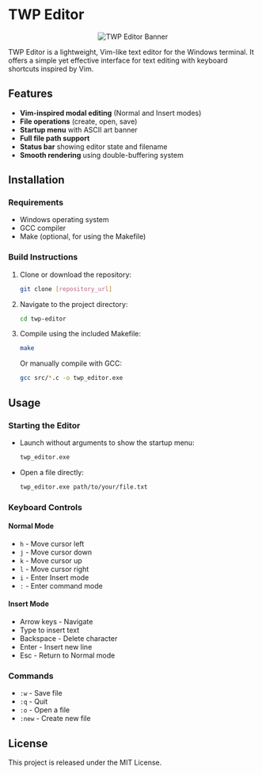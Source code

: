 # TWP Editor

<p align="center">
  <img src="https://via.placeholder.com/600x200?text=TWP+Editor+Banner" alt="TWP Editor Banner" />
</p>

TWP Editor is a lightweight, Vim-like text editor for the Windows terminal. It offers a simple yet effective interface for text editing with keyboard shortcuts inspired by Vim.

## Features

* **Vim-inspired modal editing** (Normal and Insert modes)
* **File operations** (create, open, save)
* **Startup menu** with ASCII art banner
* **Full file path support**
* **Status bar** showing editor state and filename
* **Smooth rendering** using double-buffering system

## Installation

### Requirements

* Windows operating system
* GCC compiler
* Make (optional, for using the Makefile)

### Build Instructions

1.  Clone or download the repository:

    ```bash
    git clone [repository_url]
    ```

2.  Navigate to the project directory:

    ```bash
    cd twp-editor
    ```

3.  Compile using the included Makefile:

    ```bash
    make
    ```

    Or manually compile with GCC:

    ```bash
    gcc src/*.c -o twp_editor.exe
    ```

## Usage

### Starting the Editor

* Launch without arguments to show the startup menu:

    ```bash
    twp_editor.exe
    ```

* Open a file directly:

    ```bash
    twp_editor.exe path/to/your/file.txt
    ```

### Keyboard Controls

#### Normal Mode

* `h` - Move cursor left
* `j` - Move cursor down
* `k` - Move cursor up
* `l` - Move cursor right
* `i` - Enter Insert mode
* `:` - Enter command mode

#### Insert Mode

* Arrow keys - Navigate
* Type to insert text
* Backspace - Delete character
* Enter - Insert new line
* Esc - Return to Normal mode

### Commands

* `:w` - Save file
* `:q` - Quit
* `:o` - Open a file
* `:new` - Create new file

## License

This project is released under the MIT License.